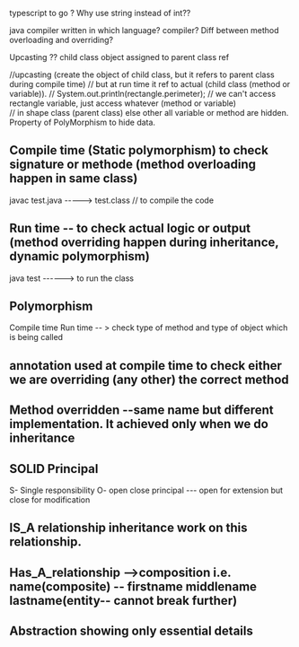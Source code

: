 typescript to go ?
Why use string instead of int??

java compiler written in which language?
compiler?
Diff between method overloading and overriding?

Upcasting ?? child class object assigned to parent class ref

//upcasting (create the object of child class, but it refers to parent class during compile time)
// but at run time it ref to actual (child class (method or variable)).
// System.out.println(rectangle.perimeter); // we can't access rectangle variable, just access whatever (method or variable)     
//  in shape class (parent class) else other all variable or method are hidden. Property of PolyMorphism to hide data.

## Compile time (Static polymorphism) to check signature or methode (method overloading happen in same class)
javac test.java -----> test.class // to compile the code

## Run time -- to check actual logic or output (method overriding happen during inheritance, dynamic polymorphism)
java test ------> to run the class

## Polymorphism
Compile time
Run time -- > check type of method and type of object which is being called

## annotation used at compile time to check either we are overriding (any other) the correct method 

## Method overridden --same name but different implementation. It achieved only when we do inheritance

## SOLID Principal
S- Single responsibility
O- open close principal --- open for extension but close for modification 

 ## IS_A relationship inheritance work on this relationship.

## Has_A_relationship -->composition i.e. name(composite) -- firstname middlename lastname(entity-- cannot break further)


## Abstraction showing only essential details

